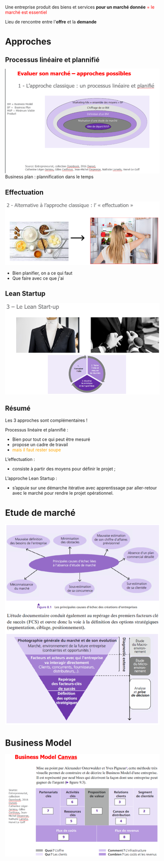 

Une entreprise produit des biens et services **pour un marché donnée** <span style="color: red">= le marché est essentiel</span> 


Lieu de rencontre entre l'**offre** et la **demande**

# Approches 
## Processus linéaire et plannifié
![](Screen/2022-11-04-08-34-45.png)
Business plan : plannification dans le temps


## Effectuation
![](Screen/2022-11-04-08-38-05.png)
- Bien planifier, on a ce qui faut
- Que faire avec ce que j'ai

## Lean Startup

![](Screen/2022-11-04-08-42-39.png)

## Résumé

Les 3 approches sont complémentaires !

Processus linéaire et plannifié :
- Bien pour tout ce qui peut être mesuré
- propose un cadre de travail
- <span style="color: orange">mais il faut rester soupe</span> 

L’effectuation :
- consiste à partir des moyens pour définir le projet ;

L’approche Lean Startup :
- s’appuie sur une démarche itérative avec apprentissage par aller-retour avec le marché pour rendre le projet opérationnel.

# Etude de marché
![](Screen/2022-11-04-08-48-28.png)
![](Screen/2022-11-04-08-48-48.png)

# Business Model
![](Screen/2022-11-04-08-53-43.png)

